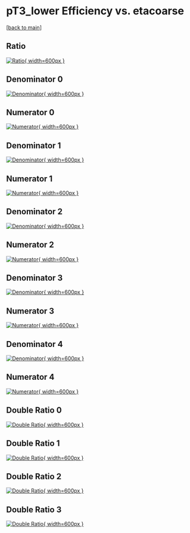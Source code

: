 # pT3_lower Efficiency vs. etacoarse

[[back to main](./)]



## Ratio

[![Ratio](../mtv/var/pT3_lower_loweta_0_-1_eff_etacoarse.png){ width=600px }](../mtv/var/pT3_lower_loweta_0_-1_eff_etacoarse.pdf)

## Denominator 0

[![Denominator](../mtv/den/pT3_lower_loweta_0_-1_eff_etacoarse_den0.png){ width=600px }](../mtv/den/pT3_lower_loweta_0_-1_eff_etacoarse_den0.pdf)

## Numerator 0

[![Numerator](../mtv/num/pT3_lower_loweta_0_-1_eff_etacoarse_num0.png){ width=600px }](../mtv/num/pT3_lower_loweta_0_-1_eff_etacoarse_num0.pdf)

## Denominator 1

[![Denominator](../mtv/den/pT3_lower_loweta_0_-1_eff_etacoarse_den1.png){ width=600px }](../mtv/den/pT3_lower_loweta_0_-1_eff_etacoarse_den1.pdf)

## Numerator 1

[![Numerator](../mtv/num/pT3_lower_loweta_0_-1_eff_etacoarse_num1.png){ width=600px }](../mtv/num/pT3_lower_loweta_0_-1_eff_etacoarse_num1.pdf)

## Denominator 2

[![Denominator](../mtv/den/pT3_lower_loweta_0_-1_eff_etacoarse_den2.png){ width=600px }](../mtv/den/pT3_lower_loweta_0_-1_eff_etacoarse_den2.pdf)

## Numerator 2

[![Numerator](../mtv/num/pT3_lower_loweta_0_-1_eff_etacoarse_num2.png){ width=600px }](../mtv/num/pT3_lower_loweta_0_-1_eff_etacoarse_num2.pdf)

## Denominator 3

[![Denominator](../mtv/den/pT3_lower_loweta_0_-1_eff_etacoarse_den3.png){ width=600px }](../mtv/den/pT3_lower_loweta_0_-1_eff_etacoarse_den3.pdf)

## Numerator 3

[![Numerator](../mtv/num/pT3_lower_loweta_0_-1_eff_etacoarse_num3.png){ width=600px }](../mtv/num/pT3_lower_loweta_0_-1_eff_etacoarse_num3.pdf)

## Denominator 4

[![Denominator](../mtv/den/pT3_lower_loweta_0_-1_eff_etacoarse_den4.png){ width=600px }](../mtv/den/pT3_lower_loweta_0_-1_eff_etacoarse_den4.pdf)

## Numerator 4

[![Numerator](../mtv/num/pT3_lower_loweta_0_-1_eff_etacoarse_num4.png){ width=600px }](../mtv/num/pT3_lower_loweta_0_-1_eff_etacoarse_num4.pdf)

## Double Ratio 0

[![Double Ratio](../mtv/ratio/pT3_lower_loweta_0_-1_eff_etacoarse_ratio0.png){ width=600px }](../mtv/ratio/pT3_lower_loweta_0_-1_eff_etacoarse_ratio0.pdf)

## Double Ratio 1

[![Double Ratio](../mtv/ratio/pT3_lower_loweta_0_-1_eff_etacoarse_ratio1.png){ width=600px }](../mtv/ratio/pT3_lower_loweta_0_-1_eff_etacoarse_ratio1.pdf)

## Double Ratio 2

[![Double Ratio](../mtv/ratio/pT3_lower_loweta_0_-1_eff_etacoarse_ratio2.png){ width=600px }](../mtv/ratio/pT3_lower_loweta_0_-1_eff_etacoarse_ratio2.pdf)

## Double Ratio 3

[![Double Ratio](../mtv/ratio/pT3_lower_loweta_0_-1_eff_etacoarse_ratio3.png){ width=600px }](../mtv/ratio/pT3_lower_loweta_0_-1_eff_etacoarse_ratio3.pdf)

